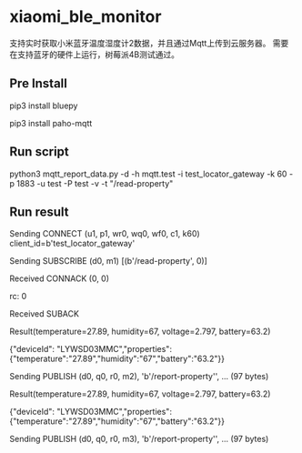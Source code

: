 # xiaomi_ble_monitor
支持实时获取小米蓝牙温度湿度计2数据，并且通过Mqtt上传到云服务器。
需要在支持蓝牙的硬件上运行，树莓派4B测试通过。

## Pre Install
pip3 install bluepy

pip3 install paho-mqtt

## Run script
python3 mqtt_report_data.py -d -h mqtt.test -i test_locator_gateway -k 60 -p 1883 -u test -P test -v -t "/read-property"


## Run result
Sending CONNECT (u1, p1, wr0, wq0, wf0, c1, k60) client_id=b'test_locator_gateway'

Sending SUBSCRIBE (d0, m1) [(b'/read-property', 0)]

Received CONNACK (0, 0)

rc: 0

Received SUBACK

Result(temperature=27.89, humidity=67, voltage=2.797, battery=63.2)

{"deviceId": "LYWSD03MMC","properties": {"temperature":"27.89","humidity":"67","battery":"63.2"}}

Sending PUBLISH (d0, q0, r0, m2), 'b'/report-property'', ... (97 bytes)

Result(temperature=27.89, humidity=67, voltage=2.797, battery=63.2)

{"deviceId": "LYWSD03MMC","properties": {"temperature":"27.89","humidity":"67","battery":"63.2"}}

Sending PUBLISH (d0, q0, r0, m3), 'b'/report-property'', ... (97 bytes)

